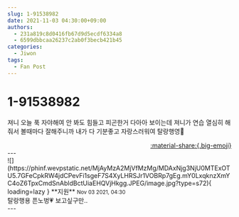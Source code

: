```yaml
---
slug: 1-91538982
date: 2021-11-03 04:30:00+09:00
authors:
  - 231a819c8d0416fb67d9d5ecdf6334a8
  - 6599dbbcaa26237c2ab0f3becb421b45
categories:
  - Jiwon
tags:
  - Fan Post
---
```


# 1-91538982

<div class="post-container" markdown="1">
<div class="content-container md-sidebar__scrollwrap" markdown="1">

져니 오늘 푹 자야해여 안 봐도 힘들고 피곤한거 다아아 보이는데 져니가 연습 열심히 해줘서 볼때마다 잘해주니까 내가 다 기분좋고 자랑스러워여 탈랑행영💜

</div>
</div>

<div style="text-align: right;" markdown="1">
<a href="https://weverse.io/fromis9/fanpost/1-91538982" style="text-align: right;">:material-share:{.big-emoji}</a>
</div>
---

<div class="comments-container md-sidebar__scrollwrap" markdown="1">
<div class="comment" markdown="1">
<div class='id-container' markdown="1">
![](https://phinf.wevpstatic.net/MjAyMzA2MjVfMzMg/MDAxNjg3NjU0MTExOTU5.7GFeCpkRW4jdCPevFi1sgeF7S4XyLHRSJr1VOBRp7gEg.mY0LxqknzXmYC4oZ6TpxCmdSnAbldBctUiaEHQVjHkgg.JPEG/image.jpg?type=s72){ loading=lazy }
**<span class="artist">지원</span>** <small>Nov 03 2021, 04:30</small><br>
</div>
<div class='comment-body' markdown="1">
탈랑행용 픈노벙💗 보고싶구만..
</div>
</div>
</div>
---
